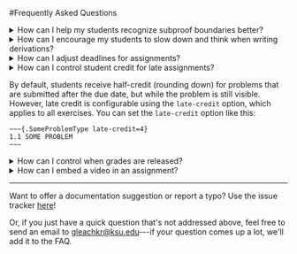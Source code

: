 #Frequently Asked Questions

<details>
<summary>How can I help my students recognize subproof boundaries better?</summary>

</details>

<details>
<summary>How can I encourage my students to slow down and think when writing derivations?</summary>

</details>

<details>
<summary>How can I adjust deadlines for assignments?</summary>

</details>

<details>
<summary>How can I control student credit for late assignments?<summary>

By default, students receive half-credit (rounding down) for problems that are
submitted after the due date, but while the problem is still visible. However,
late credit is configurable using the `late-credit` option, which applies to
all exercises. You can set the `late-credit` option like this:

    ~~~{.SomeProblemType late-credit=4} 
    1.1 SOME PROBLEM
    ~~~

</details>

<details>
<summary>How can I control when grades are released?</summary>

</details>

<details>
<summary>How can I embed a video in an assignment?</summary>

</details>

---

Want to offer a documentation suggestion or report a typo? Use the issue
tracker [here](https://github.com/Carnap/Carnap-Documentation/issues)!

Or, if you just have a quick question that's not addressed above, feel free to
send an email to [gleachkr@ksu.edu](mailto:gleachkr@ksu.edu)---if your question
comes up a lot, we'll add it to the FAQ.
